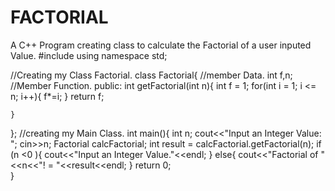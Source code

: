 # FACTORIAL
A C++ Program creating class to calculate the Factorial of a user inputed Value.
#include<iostream>
using namespace std;

//Creating my Class Factorial.
class Factorial{
    //member Data.
    int f,n;
    //Member Function.
public:
    int getFactorial(int n){
        int f = 1;
        for(int i = 1; i <= n; i++){
            f*=i;
        }
        return f;
        
    }
    
    
};
//creating my Main Class.
int main(){
    int n;
    cout<<"Input an Integer Value: ";
    cin>>n;
    Factorial calcFactorial;
   int result = calcFactorial.getFactorial(n);
    if (n <0 ){
        cout<<"Input an Integer Value."<<endl;
    }
    else{
        cout<<"Factorial of "<<n<<"! = "<<result<<endl;
    }
    return 0;                                                   
}

